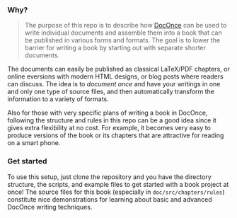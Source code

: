 ### Why?

> The purpose of this repo is to describe how [DocOnce](https://github.com/hplgit/doconce) can be used to
> write individual documents and assemble them into a book that can be
> published in various forms and formats.  The goal is to lower the
> barrier for writing a book by starting out with separate shorter
> documents.

The documents can easily be published as
classical LaTeX/PDF chapters, or online eversions with modern HTML
designs, or blog posts where readers can discuss.  The idea is to
*document once* and have your writings in one and only one type of
source files, and then automatically transform the information to a
variety of formats.

Also for those with very specific plans of writing a book in DocOnce, following
the structure and rules in this repo can be a good idea since it gives
extra flexibility at no cost. For example, it becomes very easy to
produce versions of the book or its chapters that are attractive
for reading on a smart phone.

### Get started

To use this setup, just clone the repository and you have the
directory structure, the scripts, and example files to get started
with a book project at once! The source files for this book
(especially in `doc/src/chapters/rules`) constitute nice
demonstrations for learning about basic and advanced DocOnce writing
techniques.
